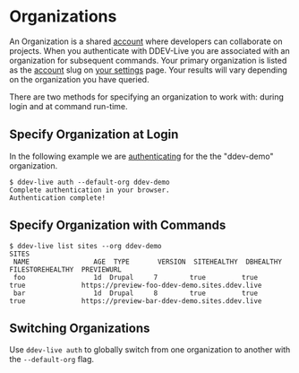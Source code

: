 # Organizations

An Organization is a shared [account](account-types.md) where developers can collaborate on projects. When you authenticate with DDEV-Live you are associated with an organization for subsequent commands. Your primary organization is listed as the [account](account-types.md) slug on [your settings](https://dash.ddev.com/settings) page. Your results will vary depending on the organization you have queried.

There are two methods for specifying an organization to work with: during login and at command run-time.

## Specify Organization at Login
In the following example we are [authenticating](authentication.md) for the the "ddev-demo" organization.
```
$ ddev-live auth --default-org ddev-demo
Complete authentication in your browser.
Authentication complete!
```

## Specify Organization with Commands
```
$ ddev-live list sites --org ddev-demo
SITES
 NAME                AGE  TYPE       VERSION  SITEHEALTHY  DBHEALTHY  FILESTOREHEALTHY  PREVIEWURL
 foo                 1d  Drupal     7        true         true       true              https://preview-foo-ddev-demo.sites.ddev.live
 bar                 1d  Drupal     8        true         true       true              https://preview-bar-ddev-demo.sites.ddev.live
```

## Switching Organizations
Use `ddev-live auth` to globally switch from one organization to another with the `--default-org` flag.

